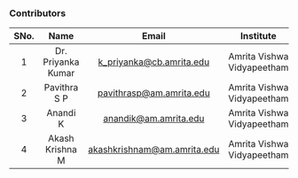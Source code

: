 ### Contributors

| SNo. |        Name        |            Email            |         Institute          |
| :--: | :----------------: | :-------------------------: | :------------------------: |
|  1   | Dr. Priyanka Kumar |  k_priyanka@cb.amrita.edu   | Amrita Vishwa Vidyapeetham |
|  2   |    Pavithra S P    |  pavithrasp@am.amrita.edu   | Amrita Vishwa Vidyapeetham |
|  3   |      Anandi K      |    anandik@am.amrita.edu    | Amrita Vishwa Vidyapeetham | 
|  4   |  Akash Krishna M   | akashkrishnam@am.amrita.edu | Amrita Vishwa Vidyapeetham | 
